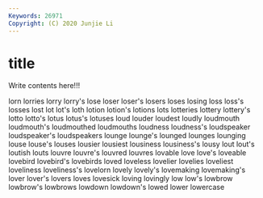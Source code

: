 ```yaml
---
Keywords: 26971
Copyright: (C) 2020 Junjie Li
---
```


# title

Write contents here!!!
 
lorn 
lorries 
lorry 
lorry's 
lose 
loser 
loser's 
losers
loses 
losing 
loss 
loss's 
losses 
lost 
lot 
lot's 
loth 
lotion
lotion's 
lotions 
lots 
lotteries 
lottery 
lottery's 
lotto 
lotto's 
lotus 
lotus's
lotuses 
loud 
louder 
loudest 
loudly 
loudmouth 
loudmouth's 
loudmouthed 
loudmouths 
loudness
loudness's 
loudspeaker 
loudspeaker's 
loudspeakers 
lounge 
lounge's 
lounged 
lounges 
lounging 
louse
louse's 
louses 
lousier 
lousiest 
lousiness 
lousiness's 
lousy 
lout 
lout's 
loutish
louts 
louvre 
louvre's 
louvred 
louvres 
lovable 
love 
love's 
loveable 
lovebird
lovebird's 
lovebirds 
loved 
loveless 
lovelier 
lovelies 
loveliest 
loveliness 
loveliness's 
lovelorn
lovely 
lovely's 
lovemaking 
lovemaking's 
lover 
lover's 
lovers 
loves 
lovesick 
loving
lovingly 
low 
low's 
lowbrow 
lowbrow's 
lowbrows 
lowdown 
lowdown's 
lowed 
lower
lowercase 
